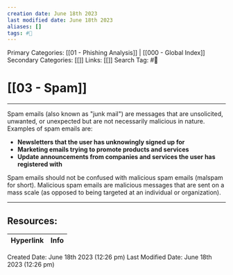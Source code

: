 ```yaml
---
creation date: June 18th 2023
last modified date: June 18th 2023
aliases: []
tags: #📖
---
```


Primary Categories: [[01 - Phishing Analysis]] | [[000 - Global Index]] 
Secondary Categories: [[]] 
Links: [[]] 
Search Tag: #📖  

# [[03 - Spam]]  
---

Spam emails (also known as "junk mail") are messages that are unsolicited, unwanted, or unexpected but are not necessarily malicious in nature. Examples of spam emails are:

- **Newsletters that the user has unknowingly signed up for**
- **Marketing emails trying to promote products and services**
- **Update announcements from companies and services the user has registered with**

Spam emails should not be confused with malicious spam emails (malspam for short). Malicious spam emails are malicious messages that are sent on a mass scale (as opposed to being targeted at an individual or organization).


___

## Resources:

| Hyperlink | Info |
| --------- | ---- |


Created Date: June 18th 2023 (12:26 pm) 
Last Modified Date: June 18th 2023 (12:26 pm)
